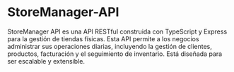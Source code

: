 # StoreManager-API
StoreManager API es una API RESTful construida con TypeScript y Express para la gestión de tiendas físicas. Esta API permite a los negocios administrar sus operaciones diarias, incluyendo la gestión de clientes, productos, facturación y el seguimiento de inventario. Está diseñada para ser escalable y extensible.
